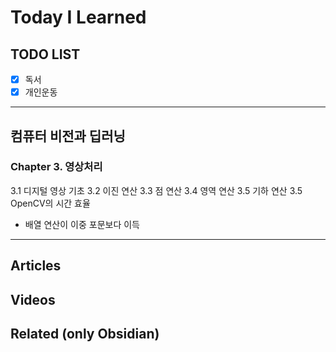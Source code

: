 # Today I Learned

## TODO LIST
- [x] 독서
- [x] 개인운동

---

## 컴퓨터 비전과 딥러닝
### Chapter 3. 영상처리
3.1 디지털 영상 기초
3.2 이진 연산
3.3 점 연산
3.4 영역 연산
3.5 기하 연산
3.5 OpenCV의 시간 효율
   - 배열 연산이 이중 포문보다 이득

---

## Articles

## Videos

## Related (only Obsidian)
